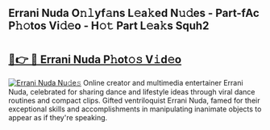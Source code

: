 ## Errani Nuda O𝚗𝚕yf𝚊ns L𝚎a𝚔ed N𝚞𝚍es - Part-fAc P𝚑𝚘tos Vi𝚍𝚎o - H𝚘𝚝 Part L𝚎a𝚔s Squh2

# <h2><a href="http://kf7utt.oniu.top/?m=Errani+Nuda">🔗👉 🔴 Errani Nuda P𝚑ot𝚘𝚜 V𝚒d𝚎o</a></h2>

[![Errani Nuda Nu𝚍e𝚜](https://i.imgur.com/0qMVB7G.gif)](http://kf7utt.oniu.top/?m=Errani+Nuda)
Online creator and multimedia entertainer Errani Nuda, celebrated for sharing dance and lifestyle ideas through viral dance routines and compact clips. Gifted ventriloquist Errani Nuda, famed for their exceptional skills and accomplishments in manipulating inanimate objects to appear as if they're speaking.  

